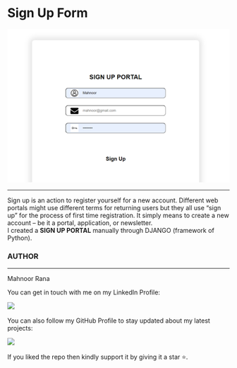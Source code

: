 # Sign Up Form
![Sign up Form](Image.png)
<hr>
Sign up is an action to register yourself for a new account. Different web portals might use different terms for returning users but they all use “sign up” for the process of first time registration. It simply means to create a new account – be it a portal, application, or newsletter.
<br>
I created a <strong>SIGN UP PORTAL</strong> manually through DJANGO (framework of Python).











### AUTHOR
<hr>
Mahnoor Rana


You can get in touch with me on my LinkedIn Profile:



<a href = "https://www.linkedin.com/in/mahnoor-rana"><img src="https://img.icons8.com/fluent/48/000000/linkedin.png"/></a>







You can also follow my GitHub Profile to stay updated about my latest projects:


<a href = "https://github.com/Mahnoor-Rana"><img src="https://img.icons8.com/fluent/48/000000/github.png"/></a>


If you liked the repo then kindly support it by giving it a star ⭐.